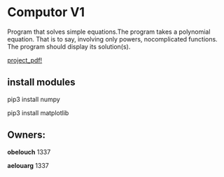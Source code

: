 # Computor V1

Program that solves simple equations.The program takes a polynomial equation.
That is to say, involving only powers, nocomplicated functions. The program should display its solution(s).

[project_pdf!](http://https//github.com/XD-OB/ft_select/blob/master/computorv1.en.pdf)

## install modules
pip3 install numpy

pip3 install matplotlib 

## Owners:
**obelouch** 1337

**aelouarg** 1337